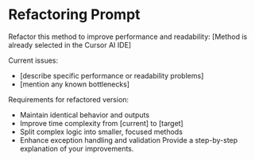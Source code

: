 # Refactoring Prompt

Refactor this method to improve performance and readability:
[Method is already selected in the Cursor AI IDE]

Current issues:
- [describe specific performance or readability problems]
- [mention any known bottlenecks]

Requirements for refactored version:
- Maintain identical behavior and outputs
- Improve time complexity from [current] to [target]
- Split complex logic into smaller, focused methods
- Enhance exception handling and validation
Provide a step-by-step explanation of your improvements.